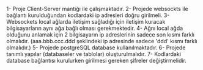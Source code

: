 1- Proje Client-Server mantığı ile çalışmaktadır.
2- Projede websockts ile bağlantı kurulduğundan kodlardaki ip adresleri doğru girilmeli.
3- Websockets local ağlarda iletişim sağladığı için iletişim kuracak bilgisayarların aynı ağa bağlı olması gerekmektedir.
4- Ağnı local ağda olduğunu anlamak için 2 bilgisayarın ip adreslerinin sadece son kısmı farklı olmalıdır. (aaa.bbb.ccc.ddd şeklindeki ip adresinde sadece 'ddd' kısmı farklı olmalıdır.)
5- Projede postgreSQL database kullanılmaktadır.
6- Projede tanımlı yapılar (databaseler ve tablolar) oluşturulmalıdır.
7- Kodlardaki database bağlantısı kurulurken girilmesi gereken şifreler değiştirmelidir. 
